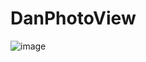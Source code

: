 # DanPhotoView

![image](https://github.com/user-attachments/assets/b73a92c2-3a50-48fb-9caa-6a06f240c07c)

